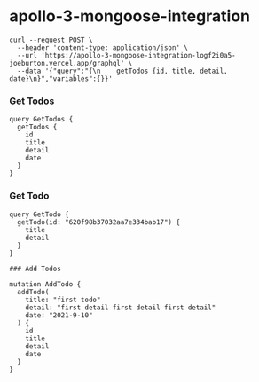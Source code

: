 # apollo-3-mongoose-integration

```
curl --request POST \
  --header 'content-type: application/json' \
  --url 'https://apollo-3-mongoose-integration-logf2i0a5-joeburton.vercel.app/graphql' \
  --data '{"query":"{\n    getTodos {id, title, detail, date}\n}","variables":{}}'
```

### Get Todos

```
query GetTodos {
  getTodos {
    id
    title
    detail
    date
  }
}

```

### Get Todo

```
query GetTodo {
  getTodo(id: "620f98b37032aa7e334bab17") {
    title
    detail
  }
}

### Add Todos

```

```
mutation AddTodo {
  addTodo(
    title: "first todo"
    detail: "first detail first detail first detail"
    date: "2021-9-10"
  ) {
    id
    title
    detail
    date
  }
}
```

```

```
